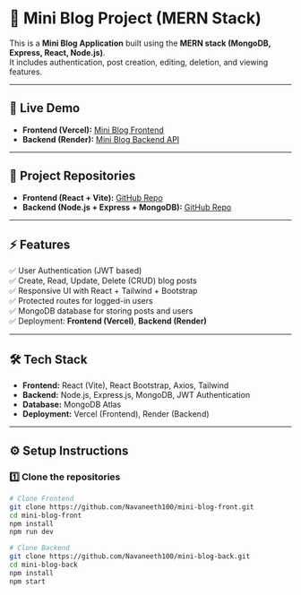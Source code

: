 # 📝 Mini Blog Project (MERN Stack)

This is a **Mini Blog Application** built using the **MERN stack (MongoDB, Express, React, Node.js)**.  
It includes authentication, post creation, editing, deletion, and viewing features.

---

## 🚀 Live Demo

- **Frontend (Vercel):** [Mini Blog Frontend](https://mini-blog-frontend-beta.vercel.app)  
- **Backend (Render):** [Mini Blog Backend API](https://mini-blog-backend.onrender.com)  

---

## 📂 Project Repositories

- **Frontend (React + Vite):** [GitHub Repo](https://github.com/Navaneeth100/mini-blog-front)  
- **Backend (Node.js + Express + MongoDB):** [GitHub Repo](https://github.com/Navaneeth100/mini-blog-back)  

---

## ⚡ Features

✅ User Authentication (JWT based)  
✅ Create, Read, Update, Delete (CRUD) blog posts  
✅ Responsive UI with React + Tailwind + Bootstrap  
✅ Protected routes for logged-in users  
✅ MongoDB database for storing posts and users  
✅ Deployment: **Frontend (Vercel)**, **Backend (Render)**  

---

## 🛠️ Tech Stack

- **Frontend:** React (Vite), React Bootstrap, Axios, Tailwind  
- **Backend:** Node.js, Express.js, MongoDB, JWT Authentication  
- **Database:** MongoDB Atlas  
- **Deployment:** Vercel (Frontend), Render (Backend)  

---

## ⚙️ Setup Instructions

### 1️⃣ Clone the repositories

```bash
# Clone Frontend
git clone https://github.com/Navaneeth100/mini-blog-front.git
cd mini-blog-front
npm install
npm run dev

# Clone Backend
git clone https://github.com/Navaneeth100/mini-blog-back.git
cd mini-blog-back
npm install
npm start
